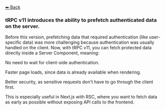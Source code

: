 [⬅ Back](./trpc-client-server.md)

### tRPC v11 introduces the ability to prefetch authenticated data on the server.

Before this version, prefetching data that required authentication (like user-specific data) was more challenging because authentication was usually handled on the client. Now, with tRPC v11, you can fetch protected data directly inside a Server Component, meaning:

No need to wait for client-side authentication.

Faster page loads, since data is already available when rendering.

Better security, as sensitive requests don't have to go through the client first.

This is especially useful in Next.js with RSC, where you want to fetch data as early as possible without exposing API calls to the frontend.
